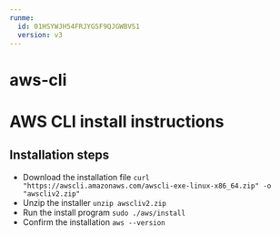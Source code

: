 ```yaml
---
runme:
  id: 01HSYWJH54FRJYGSF9QJGWBVS1
  version: v3
---
```


# aws-cli

# AWS CLI install instructions

## Installation steps
- Download the installation file
  `curl "https://awscli.amazonaws.com/awscli-exe-linux-x86_64.zip" -o "awscliv2.zip"`
- Unzip the installer
  `unzip awscliv2.zip`
- Run the install program
  `sudo ./aws/install`
- Confirm the installation
  `aws --version`